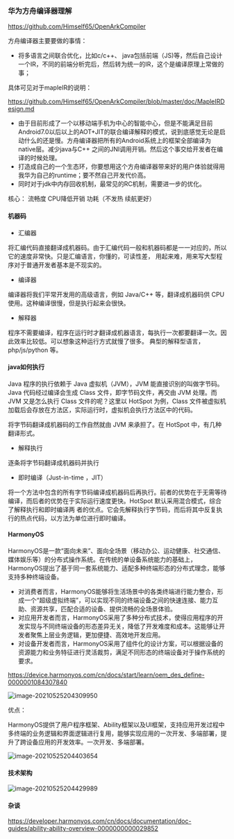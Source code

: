 ### 华为方舟编译器理解

https://github.com/Himself65/OpenArkCompiler

方舟编译器主要要做的事情：

- 将多语言之间联合优化，比如c/c++、 java包括前端（JS)等，然后自己设计一个IR，不同的前端分析完后，然后转为统一的IR，这个是编译原理上常做的事；

具体可见对于mapleIR的说明：

https://github.com/Himself65/OpenArkCompiler/blob/master/doc/MapleIRDesign.md

- 由于目前形成了一个以移动端手机为中心的智能中心，但是不能满足目前Android7.0以后以上的AOT+JIT的联合编译解释的模式，说到底感觉无论是启动什么的还是慢。方舟编译器把所有的Android系统上的框架全部编译为native层。减少java与C++ 之间的JNI调用开销。然后这个事交给开发者在编译的时候处理。
- 打造成自己的一个生态环，你要想用这个方舟编译器带来好的用户体验就得用我华为自己的runtime；要不然自己开发代价高。
- 同时对于jdk中内存回收机制，最常见的RC机制，需要进一步的优化。



核心： 流畅度  CPU降低开销  功耗（不发热 续航更好） 

#### 机器码

- 汇编器

将汇编代码直接翻译成机器码。由于汇编代码一般和机器码都是一一对应的，所以它的速度非常快。只是汇编语言，你懂的，可读性差， 用起来难，用来写大型程序对于普通开发者基本是不现实的。

- 编译器

编译器将我们平常开发用的高级语言，例如 Java/C++ 等，翻译成机器码供 CPU 使用。这种编译很慢，但是执行起来会很快。

- 解释器

程序不需要编译，程序在运行时才翻译成机器语言，每执行一次都要翻译一次。因此效率比较低。可以想象这种运行方式就慢了很多。 典型的解释型语言，php/js/python 等。

#### java如何执行

Java 程序的执行依赖于 Java 虚拟机（JVM），JVM 能直接识别的叫做字节码。Java 代码经过编译会生成 Class 文件，即字节码文件，再交由 JVM 处理。而 JVM 又是怎么执行 Class 文件的呢？这里以 HotSpot 为例，Class 文件被虚拟机加载后会存放在方法区，实际运行时，虚拟机会执行方法区中的代码。

将字节码翻译成机器码的工作自然就由 JVM 来承担了。在 HotSpot 中，有几种翻译形式。

- 解释执行

逐条将字节码翻译成机器码并执行

- 即时编译（Just-in-time ，JIT）

将一个方法中包含的所有字节码编译成机器码后再执行。前者的优势在于无需等待编译，而后者的优势在于实际运行速度更快。HotSpot 默认采用混合模式，综合了解释执行和即时编译两 者的优点。它会先解释执行字节码，而后将其中反复执行的热点代码，以方法为单位进行即时编译。

#### HarmonyOS

HarmonyOS是一款“面向未来”、面向全场景（移动办公、运动健康、社交通信、媒体娱乐等）的分布式操作系统。在传统的单设备系统能力的基础上，HarmonyOS提出了基于同一套系统能力、适配多种终端形态的分布式理念，能够支持多种终端设备。

- 对消费者而言，HarmonyOS能够将生活场景中的各类终端进行能力整合，形成一个“超级虚拟终端”，可以实现不同的终端设备之间的快速连接、能力互助、资源共享，匹配合适的设备、提供流畅的全场景体验。
- 对应用开发者而言，HarmonyOS采用了多种分布式技术，使得应用程序的开发实现与不同终端设备的形态差异无关，降低了开发难度和成本。这能够让开发者聚焦上层业务逻辑，更加便捷、高效地开发应用。
- 对设备开发者而言，HarmonyOS采用了组件化的设计方案，可以根据设备的资源能力和业务特征进行灵活裁剪，满足不同形态的终端设备对于操作系统的要求。

https://device.harmonyos.com/cn/docs/start/learn/oem_des_define-0000001084307840

![image-20210525204309950](https://i.loli.net/2021/05/25/iLtXcl8JvOhATeC.png)

优点：

HarmonyOS提供了用户程序框架、Ability框架以及UI框架，支持应用开发过程中多终端的业务逻辑和界面逻辑进行复用，能够实现应用的一次开发、多端部署，提升了跨设备应用的开发效率。一次开发、多端部署。

![image-20210525204403654](https://i.loli.net/2021/05/25/SzkwGZel1tv5YPL.png)

#### 技术架构

![image-20210525204429989](https://i.loli.net/2021/05/25/ne2QyFOJCcEHbDU.png)

 #### 杂谈

https://developer.harmonyos.com/cn/docs/documentation/doc-guides/ability-ability-overview-0000000000029852